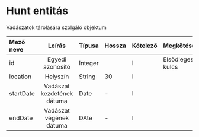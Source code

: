 # Hunt entitás

Vadászatok tárolására szolgáló objektum

| Mező neve |           Leírás           | Típusa  | Hossza | Kötelező | Megkötések       |
|:----------|:--------------------------:|:--------|:-------|:---------|:-----------------|
| id        |      Egyedi azonosító      | Integer |        | I        | Elsődleges kulcs |
| location  |          Helyszín          | String  | 30     | I        |                  |
| startDate | Vadászat kezdetének dátuma | Date    | -      | I        |                  |
| endDate   |  Vadászat végének dátuma   | DAte    | -      | I        |                  |